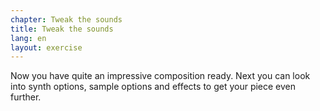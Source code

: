 ```yaml
---
chapter: Tweak the sounds
title: Tweak the sounds
lang: en
layout: exercise
---
```


Now you have quite an impressive composition ready. Next you can look into synth options, sample options and effects to get your piece even further.
